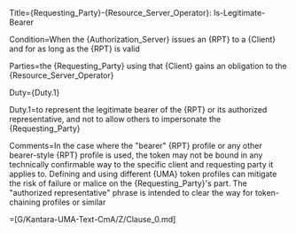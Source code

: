 Title={Requesting_Party}-{Resource_Server_Operator}: Is-Legitimate-Bearer

Condition=When the {Authorization_Server} issues an {RPT} to a {Client} and for as long as the {RPT} is valid

Parties=the {Requesting_Party} using that {Client} gains an obligation to the {Resource_Server_Operator}

Duty={Duty.1}

Duty.1=to represent the legitimate bearer of the {RPT} or its authorized representative, and not to allow others to impersonate the {Requesting_Party}

Comments=In the case where the "bearer" {RPT} profile or any other bearer-style {RPT} profile is used, the token may not be bound in any technically confirmable way to the specific client and requesting party it applies to. Defining and using different {UMA} token profiles can mitigate the risk of failure or malice on the {Requesting_Party}'s part. The "authorized representative" phrase is intended to clear the way for token-chaining profiles or similar

=[G/Kantara-UMA-Text-CmA/Z/Clause_0.md]
